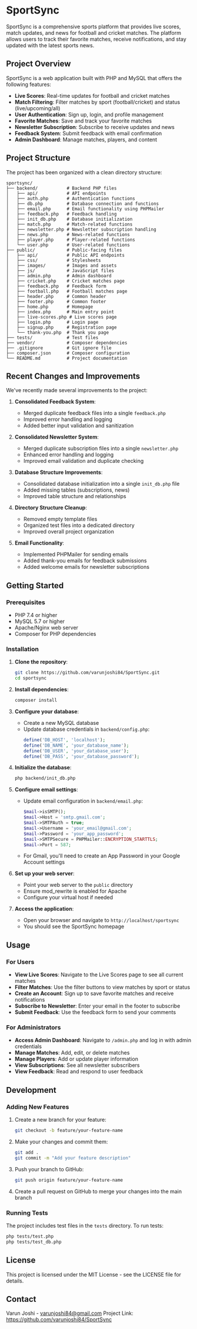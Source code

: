 # SportSync

SportSync is a comprehensive sports platform that provides live scores, match updates, and news for football and cricket matches. The platform allows users to track their favorite matches, receive notifications, and stay updated with the latest sports news.

## Project Overview

SportSync is a web application built with PHP and MySQL that offers the following features:

- **Live Scores**: Real-time updates for football and cricket matches
- **Match Filtering**: Filter matches by sport (football/cricket) and status (live/upcoming/all)
- **User Authentication**: Sign up, login, and profile management
- **Favorite Matches**: Save and track your favorite matches
- **Newsletter Subscription**: Subscribe to receive updates and news
- **Feedback System**: Submit feedback with email confirmation
- **Admin Dashboard**: Manage matches, players, and content

## Project Structure

The project has been organized with a clean directory structure:

```
sportsync/
├── backend/           # Backend PHP files
│   ├── api/           # API endpoints
│   ├── auth.php       # Authentication functions
│   ├── db.php         # Database connection and functions
│   ├── email.php      # Email functionality using PHPMailer
│   ├── feedback.php   # Feedback handling
│   ├── init_db.php    # Database initialization
│   ├── match.php      # Match-related functions
│   ├── newsletter.php # Newsletter subscription handling
│   ├── news.php       # News-related functions
│   ├── player.php     # Player-related functions
│   └── user.php       # User-related functions
├── public/            # Public-facing files
│   ├── api/           # Public API endpoints
│   ├── css/           # Stylesheets
│   ├── images/        # Images and assets
│   ├── js/            # JavaScript files
│   ├── admin.php      # Admin dashboard
│   ├── cricket.php    # Cricket matches page
│   ├── feedback.php   # Feedback form
│   ├── football.php   # Football matches page
│   ├── header.php     # Common header
│   ├── footer.php     # Common footer
│   ├── home.php       # Homepage
│   ├── index.php      # Main entry point
│   ├── live-scores.php # Live scores page
│   ├── login.php      # Login page
│   ├── signup.php     # Registration page
│   └── thank-you.php  # Thank you page
├── tests/             # Test files
├── vendor/            # Composer dependencies
├── .gitignore         # Git ignore file
├── composer.json      # Composer configuration
└── README.md          # Project documentation
```

## Recent Changes and Improvements

We've recently made several improvements to the project:

1. **Consolidated Feedback System**:
   - Merged duplicate feedback files into a single `feedback.php`
   - Improved error handling and logging
   - Added better input validation and sanitization

2. **Consolidated Newsletter System**:
   - Merged duplicate subscription files into a single `newsletter.php`
   - Enhanced error handling and logging
   - Improved email validation and duplicate checking

3. **Database Structure Improvements**:
   - Consolidated database initialization into a single `init_db.php` file
   - Added missing tables (subscriptions, news)
   - Improved table structure and relationships

4. **Directory Structure Cleanup**:
   - Removed empty template files
   - Organized test files into a dedicated directory
   - Improved overall project organization

5. **Email Functionality**:
   - Implemented PHPMailer for sending emails
   - Added thank-you emails for feedback submissions
   - Added welcome emails for newsletter subscriptions

## Getting Started

### Prerequisites

- PHP 7.4 or higher
- MySQL 5.7 or higher
- Apache/Nginx web server
- Composer for PHP dependencies

### Installation

1. **Clone the repository**:
   ```bash
   git clone https://github.com/varunjoshi84/SportSync.git
   cd sportsync
   ```

2. **Install dependencies**:
   ```bash
   composer install
   ```

3. **Configure your database**:
   - Create a new MySQL database
   - Update database credentials in `backend/config.php`:
     ```php
     define('DB_HOST', 'localhost');
     define('DB_NAME', 'your_database_name');
     define('DB_USER', 'your_database_user');
     define('DB_PASS', 'your_database_password');
     ```

4. **Initialize the database**:
   ```bash
   php backend/init_db.php
   ```

5. **Configure email settings**:
   - Update email configuration in `backend/email.php`:
     ```php
     $mail->isSMTP();
     $mail->Host = 'smtp.gmail.com';
     $mail->SMTPAuth = true;
     $mail->Username = 'your_email@gmail.com';
     $mail->Password = 'your_app_password';
     $mail->SMTPSecure = PHPMailer::ENCRYPTION_STARTTLS;
     $mail->Port = 587;
     ```
   - For Gmail, you'll need to create an App Password in your Google Account settings

6. **Set up your web server**:
   - Point your web server to the `public` directory
   - Ensure mod_rewrite is enabled for Apache
   - Configure your virtual host if needed

7. **Access the application**:
   - Open your browser and navigate to `http://localhost/sportsync`
   - You should see the SportSync homepage

## Usage

### For Users

- **View Live Scores**: Navigate to the Live Scores page to see all current matches
- **Filter Matches**: Use the filter buttons to view matches by sport or status
- **Create an Account**: Sign up to save favorite matches and receive notifications
- **Subscribe to Newsletter**: Enter your email in the footer to subscribe
- **Submit Feedback**: Use the feedback form to send your comments

### For Administrators

- **Access Admin Dashboard**: Navigate to `/admin.php` and log in with admin credentials
- **Manage Matches**: Add, edit, or delete matches
- **Manage Players**: Add or update player information
- **View Subscriptions**: See all newsletter subscribers
- **View Feedback**: Read and respond to user feedback

## Development

### Adding New Features

1. Create a new branch for your feature:
   ```bash
   git checkout -b feature/your-feature-name
   ```

2. Make your changes and commit them:
   ```bash
   git add .
   git commit -m "Add your feature description"
   ```

3. Push your branch to GitHub:
   ```bash
   git push origin feature/your-feature-name
   ```

4. Create a pull request on GitHub to merge your changes into the main branch

### Running Tests

The project includes test files in the `tests` directory. To run tests:

```bash
php tests/test.php
php tests/test_db.php
```

## License

This project is licensed under the MIT License - see the LICENSE file for details.

## Contact

Varun Joshi - varunjoshi84@gmail.com
Project Link: https://github.com/varunjoshi84/SportSync 